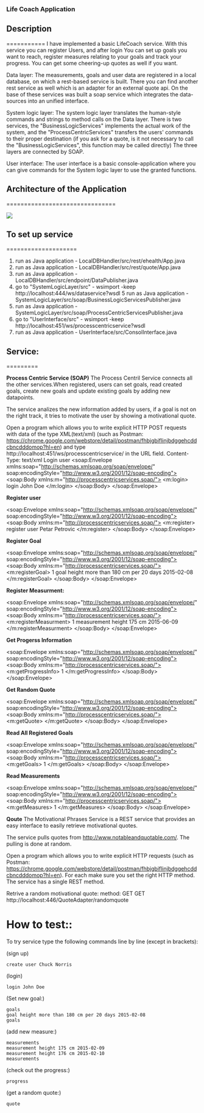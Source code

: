 ### Life Coach Application


## Description
===========
I have implemented a basic LifeCoach service. With this service you can register Users, and after login
You can set up goals you want to reach, register measures relating to your goals and track your progress.
You can get some cheering-up quotes as well if you want.

Data layer:
The measurements, goals and user data are registered in a local database,  on which a rest-based service 
is built. There you can find another rest service as well which is an adapter for an external quote api. On 
the base of these services was built a soap service which integrates the data-sources into an unified interface.

System logic layer:
The system logic layer translates the human-style commands and strings to method calls on the Data layer. There is two 
services, the "BusinessLogicServices" implements the actual work of the system, and the "ProcessCentricServices"
transfers the users' commands to their proper destination (if you ask for a quote, is it not necessary to call
the "BusinessLogicServices", this function may be called  directly)
The three layers are connected by SOAP. 
 
User interface:
The user interface is a basic console-application where you can give commands 
for the System logic layer to use the granted functions. 

## Architecture of the Application
===============================

![]({{site.baseurl}}/http://oi57.tinypic.com/33m0dxv.jpg)

## To set up service
====================
  
1. run as Java application - LocalDBHandler/src/rest/ehealth/App.java 
2. run as Java application - LocalDBHandler/src/rest/quote/App.java 
3. run as Java application - LocalDBHandler/src/endpoint/DataPublisher.java 
4. go to "SystemLogicLayer/src" - wsimport -keep http://localhost:444/ws/dataservice?wsdl
5  run as Java application - SystemLogicLayer/src/soap/BusinessLogicServicesPublisher.java 
6. run as Java application - SystemLogicLayer/src/soap/ProcessCentricServicesPublisher.java
7. go to "UserInterface/src" - wsimport -keep http://localhost:451/ws/processcentricservice?wsdl
8. run as Java application - UserInterface/src/ConsolInterface.java

## Service:
=========

**Process Centric Service (SOAP)**
The Process Centril Service connects all the other services.When registered, users can set goals, read created goals, 
create new goals and update existing goals by adding new datapoints.

The service analizes the new information added by users, if a goal is not on the right track, it tries to motivate the user by showing a motivational quote.

Open a program which allows you to write explicit HTTP POST requests with data of the type XML(text/xml) 
(such as Postman: https://chrome.google.com/webstore/detail/postman/fhbjgbiflinjbdggehcddcbncdddomop?hl=en) 
and type http://localhost:451/ws/processcentricservice/	 in the URL field.
Content-Type: text/xml
Login user
<soap:Envelope xmlns:soap="http://schemas.xmlsoap.org/soap/envelope/" soap:encodingStyle="http://www.w3.org/2001/12/soap-encoding">
        <soap:Body xmlns:m="http://processcentricservices.soap/">
                <m:login>
                        <userdata>
                                login John Doe
                        </userdata>
                </m:login>
        </soap:Body>
</soap:Envelope>

**Register user**

<soap:Envelope xmlns:soap="http://schemas.xmlsoap.org/soap/envelope/"
soap:encodingStyle="http://www.w3.org/2001/12/soap-encoding">
  <soap:Body xmlns:m="http://processcentricservices.soap/">
  <m:register>
    <userdata>register user Petar Petrovic</userdata>
  </m:register>
</soap:Body>
</soap:Envelope>

**Register Goal**

<soap:Envelope
xmlns:soap="http://schemas.xmlsoap.org/soap/envelope/"
soap:encodingStyle="http://www.w3.org/2001/12/soap-encoding">
  <soap:Body xmlns:m="http://processcentricservices.soap/">
  <m:registerGoal>
    <id>1</id>
    <arg1>goal height more than 180 cm per 20 days 2015-02-08</arg1>
  </m:registerGoal>
</soap:Body>
</soap:Envelope>

**Register Measurment:**

<soap:Envelope
xmlns:soap="http://schemas.xmlsoap.org/soap/envelope/"
soap:encodingStyle="http://www.w3.org/2001/12/soap-encoding">
  <soap:Body xmlns:m="http://processcentricservices.soap/">
  <m:registerMeasurment>
    <id>1</id>
    <arg1>measurement height 175 cm 2015-06-09</arg1>
  </m:registerMeasurment>
</soap:Body>
</soap:Envelope>

**Get Progerss Information**

<soap:Envelope
xmlns:soap="http://schemas.xmlsoap.org/soap/envelope/"
soap:encodingStyle="http://www.w3.org/2001/12/soap-encoding">
  <soap:Body xmlns:m="http://processcentricservices.soap/">
  <m:getProgressInfo>
    <id>1</id>
  </m:getProgressInfo>
</soap:Body>
</soap:Envelope>

**Get Random Quote**

<soap:Envelope
xmlns:soap="http://schemas.xmlsoap.org/soap/envelope/"
soap:encodingStyle="http://www.w3.org/2001/12/soap-encoding">
  <soap:Body xmlns:m="http://processcentricservices.soap/">
  <m:getQuote>
  </m:getQuote>
</soap:Body>
</soap:Envelope>

**Read All Registered Goals**

<soap:Envelope
xmlns:soap="http://schemas.xmlsoap.org/soap/envelope/"
soap:encodingStyle="http://www.w3.org/2001/12/soap-encoding">
  <soap:Body xmlns:m="http://processcentricservices.soap/">
  <m:getGoals>
    <id>1</id>
  </m:getGoals>
</soap:Body>
</soap:Envelope>

**Read Measurements**

<soap:Envelope
xmlns:soap="http://schemas.xmlsoap.org/soap/envelope/"
soap:encodingStyle="http://www.w3.org/2001/12/soap-encoding">
  <soap:Body xmlns:m="http://processcentricservices.soap/">
  <m:getMeasures>
    <id>1</id>
  </m:getMeasures>
</soap:Body>
</soap:Envelope>

**Qoute**
The Motivational Phrases Service is a REST service that provides an easy interface to easily retrieve motivational quotes.

The service pulls quotes from http://www.notableandquotable.com/. The pulling is done at random.

Open a program which allows you to write explicit HTTP requests (such as Postman: https://chrome.google.com/webstore/detail/postman/fhbjgbiflinjbdggehcddcbncdddomop?hl=en). For each make sure you set the right HTTP method. The service has a single REST method.

Retrive a random motivational quote:
method: GET
GET http://localhost:446/QuoteAdapter/randomquote
				
How to test::
=============
To try service type the following commands line by line (except in brackets):

(sign up)

	create user Chuck Norris


(login)

	login John Doe

(Set new goal:)

	goals
	goal height more than 180 cm per 20 days 2015-02-08
	goals

(add new measure:)

	measurements
	measurement height 175 cm 2015-02-09
	measurement height 176 cm 2015-02-10
	measurements

(check out the progress:)

	progress

(get a random quote:)

	quote

